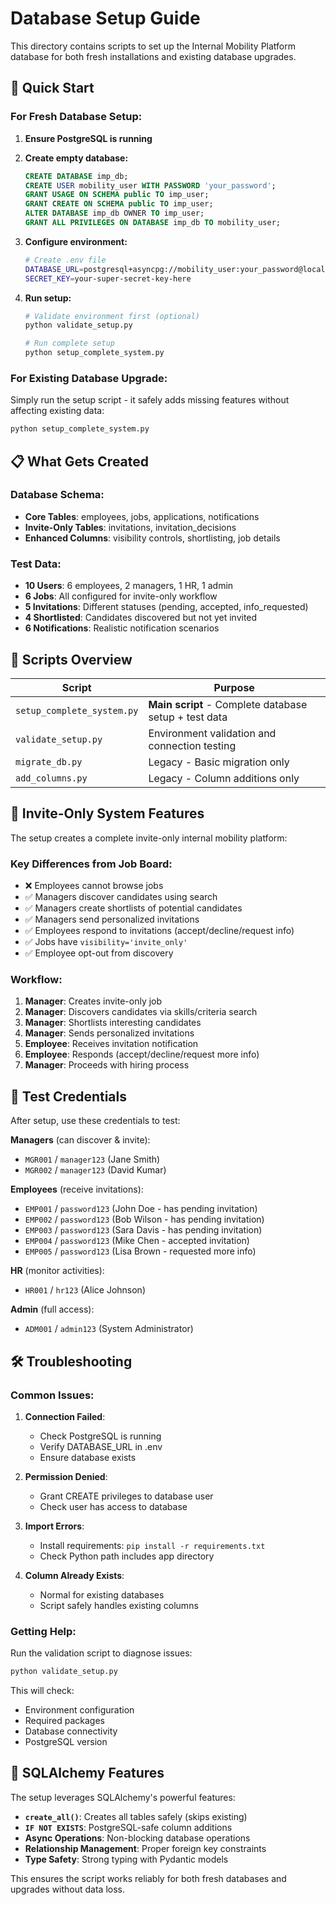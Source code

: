 # Database Setup Guide

This directory contains scripts to set up the Internal Mobility Platform database for both fresh installations and existing database upgrades.

## 🚀 Quick Start

### For Fresh Database Setup:

1. **Ensure PostgreSQL is running**
2. **Create empty database:**
   ```sql
   CREATE DATABASE imp_db;
   CREATE USER mobility_user WITH PASSWORD 'your_password';
   GRANT USAGE ON SCHEMA public TO imp_user;
   GRANT CREATE ON SCHEMA public TO imp_user;
   ALTER DATABASE imp_db OWNER TO imp_user;
   GRANT ALL PRIVILEGES ON DATABASE imp_db TO mobility_user;
   ```

3. **Configure environment:**
   ```bash
   # Create .env file
   DATABASE_URL=postgresql+asyncpg://mobility_user:your_password@localhost/internal_mobility
   SECRET_KEY=your-super-secret-key-here
   ```

4. **Run setup:**
   ```bash
   # Validate environment first (optional)
   python validate_setup.py
   
   # Run complete setup
   python setup_complete_system.py
   ```

### For Existing Database Upgrade:

Simply run the setup script - it safely adds missing features without affecting existing data:

```bash
python setup_complete_system.py
```

## 📋 What Gets Created

### Database Schema:
- **Core Tables**: employees, jobs, applications, notifications
- **Invite-Only Tables**: invitations, invitation_decisions  
- **Enhanced Columns**: visibility controls, shortlisting, job details

### Test Data:
- **10 Users**: 6 employees, 2 managers, 1 HR, 1 admin
- **6 Jobs**: All configured for invite-only workflow
- **5 Invitations**: Different statuses (pending, accepted, info_requested)
- **4 Shortlisted**: Candidates discovered but not yet invited
- **6 Notifications**: Realistic notification scenarios

## 🔧 Scripts Overview

| Script | Purpose |
|--------|---------|
| `setup_complete_system.py` | **Main script** - Complete database setup + test data |
| `validate_setup.py` | Environment validation and connection testing |
| `migrate_db.py` | Legacy - Basic migration only |
| `add_columns.py` | Legacy - Column additions only |

## 🎯 Invite-Only System Features

The setup creates a complete invite-only internal mobility platform:

### Key Differences from Job Board:
- ❌ Employees cannot browse jobs
- ✅ Managers discover candidates using search
- ✅ Managers create shortlists of potential candidates  
- ✅ Managers send personalized invitations
- ✅ Employees respond to invitations (accept/decline/request info)
- ✅ Jobs have `visibility='invite_only'`
- ✅ Employee opt-out from discovery

### Workflow:
1. **Manager**: Creates invite-only job
2. **Manager**: Discovers candidates via skills/criteria search
3. **Manager**: Shortlists interesting candidates
4. **Manager**: Sends personalized invitations
5. **Employee**: Receives invitation notification
6. **Employee**: Responds (accept/decline/request more info)
7. **Manager**: Proceeds with hiring process

## 🔐 Test Credentials

After setup, use these credentials to test:

**Managers** (can discover & invite):
- `MGR001` / `manager123` (Jane Smith)
- `MGR002` / `manager123` (David Kumar)

**Employees** (receive invitations):
- `EMP001` / `password123` (John Doe - has pending invitation)
- `EMP002` / `password123` (Bob Wilson - has pending invitation)
- `EMP003` / `password123` (Sara Davis - has pending invitation)
- `EMP004` / `password123` (Mike Chen - accepted invitation)
- `EMP005` / `password123` (Lisa Brown - requested more info)

**HR** (monitor activities):
- `HR001` / `hr123` (Alice Johnson)

**Admin** (full access):
- `ADM001` / `admin123` (System Administrator)

## 🛠️ Troubleshooting

### Common Issues:

1. **Connection Failed**: 
   - Check PostgreSQL is running
   - Verify DATABASE_URL in .env
   - Ensure database exists

2. **Permission Denied**:
   - Grant CREATE privileges to database user
   - Check user has access to database

3. **Import Errors**:
   - Install requirements: `pip install -r requirements.txt`
   - Check Python path includes app directory

4. **Column Already Exists**:
   - Normal for existing databases
   - Script safely handles existing columns

### Getting Help:

Run the validation script to diagnose issues:
```bash
python validate_setup.py
```

This will check:
- Environment configuration
- Required packages
- Database connectivity
- PostgreSQL version

## 🔄 SQLAlchemy Features

The setup leverages SQLAlchemy's powerful features:

- **`create_all()`**: Creates all tables safely (skips existing)
- **`IF NOT EXISTS`**: PostgreSQL-safe column additions
- **Async Operations**: Non-blocking database operations
- **Relationship Management**: Proper foreign key constraints
- **Type Safety**: Strong typing with Pydantic models

This ensures the script works reliably for both fresh databases and upgrades without data loss.
